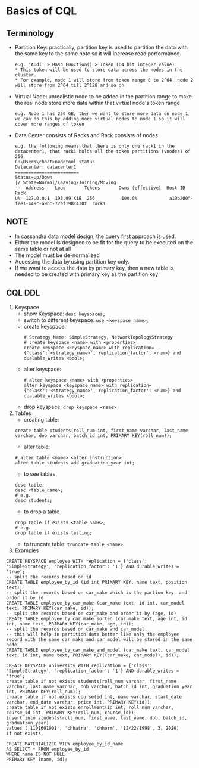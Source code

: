 # Basics of CQL

## Terminology
* Partition Key: practically, partition key is used to partition the data with the same key to the same note so it will increase read performance.
	```
	e.g. 'Audi' > Hash Function() > Token (64 bit integer value)
  * This token will be used to store data across the nodes in the cluster.
  * For example, node 1 will store from token range 0 to 2^64, node 2 will store from 2^64 till 2^128 and so on
	```
* Virtual Node: unrealistic node to be added in the partition range to make the real node store more data within that virtual node's token range
	```
	e.g. Node 1 has 256 GB, then we want to store more data on node 1, 
	we can do this by adding more virtual nodes to node 1 so it will cover more ranges of token
	```
* Data Center consists of Racks and Rack consists of nodes
	```
	e.g. the following means that there is only one rack1 in the datacenter1, that rack1 holds all the token partitions (vnodes) of 256
	C:\Users\chhat>nodetool status
  Datacenter: datacenter1
  ========================
  Status=Up/Down
  |/ State=Normal/Leaving/Joining/Moving
  --  Address    Load       Tokens       Owns (effective)  Host ID                               Rack
  UN  127.0.0.1  193.09 KiB  256          100.0%            a19b200f-fee1-449c-a9bc-72ef198c430f  rack1
  ```


## NOTE
* In cassandra data model design, the query first approach is used.
* Either the model is designed to be fit for the query to be executed on the same table or not at all
* The model must be de-normalized
* Accessing the data by using partition key only. 
* If we want to access the data by primary key, then a new table is needed to be created with primary key as the partition key 

## CQL DDL

1. Keyspace
	* show Keyspace: `desc keyspaces;`
	* switch to different keyspace: `use <keyspace_name>`;
	* create keyspace: 
		```cql
		# Strategy Name: SimpleStrategy, NetworkTopologyStrategy
		# create keyspace <name> with <properties>
		create keyspace <keyspace_name> with replication={'class':'<strategy_name>','replication_factor': <num>} and dualable_writes <bool>;
		```
	* alter keyspace:
		```
		# alter keyspace <name> with <properties>
		alter keyspace <keyspace_name> with replication={'class':'<strategy_name>','replication_factor': <num>} and dualable_writes <bool>;
		```
	* drop keyspace: `drop keyspace <name>`
2. Tables
	* creating table: 
	```
	create table students(roll_num int, first_name varchar, last_name varchar, dob varchar, batch_id int, PRIMARY KEY(roll_num));
	```
	* alter table:
	```
	# alter table <name> <alter_instruction>
	alter table students add graduation_year int;
	```
	* to see tables
	```
	desc table;
	desc <table_name>;
	# e.g.
	desc students;
	```
	* to drop a table
	```
	drop table if exists <table_name>;
	# e.g.
	drop table if exists testing;
	```
	* to truncate table: `truncate table <name>`
3. Examples
```
CREATE KEYSPACE employee WITH replication = {'class': 'SimpleStrategy', 'replication_factor': '1'} AND durable_writes = 'true';
-- split the records based on id
CREATE TABLE employee_by_id (id int PRIMARY KEY, name text, position text);
-- split the records based on car_make which is the partion key, and order it by id
CREATE TABLE employee_by_car_make (car_make text, id int, car_model text, PRIMARY KEY(car_make, id));
-- split the records based on car_make and order it by (age, id)
CREATE TABLE employee_by_car_make_sorted (car_make text, age int, id int, name text, PRIMARY KEY(car_make, age, id));
-- split the records based on car_make and car_model. 
-- this will help in partition data better like only the employee record with the same car_make and car_model will be stored in the same node
CREATE TABLE employee_by_car_make_and_model (car_make text, car_model text, id int, name text, PRIMARY KEY((car_make, car_model), id));
```
```
CREATE KEYSPACE university WITH replication = {'class': 'SimpleStrategy', 'replication_factor': '1'} AND durable_writes = 'true';
create table if not exists students(roll_num varchar, first_name varchar, last_name varchar, dob varchar, batch_id int, graduation_year int, PRIMARY KEY(roll_num));
create table if not exists course(id int, name varchar, start_date varchar, end_date varchar, price int, PRIMARY KEY(id));
create table if not exists enrollment(id int, roll_num varchar, course_id int, PRIMARY KEY(roll_num, course_id)); 
insert into students(roll_num, first_name, last_name, dob, batch_id, graduation_year)
values ('1101601001', 'chhatra', 'chhorm', '12/22/1998', 3, 2020) 
if not exists; 
```
```
CREATE MATERIALIZED VIEW employee_by_id_name 
AS SELECT * FROM employee_by_id
WHERE name IS NOT NULL
PRIMARY KEY (name, id); 
```